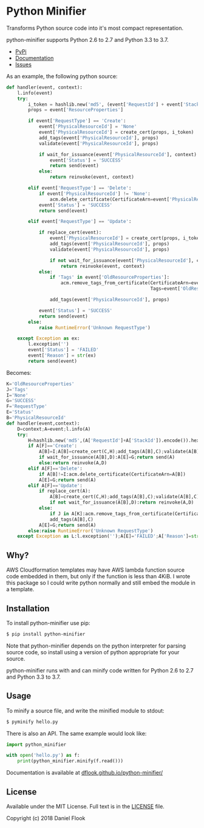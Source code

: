 # Python Minifier

Transforms Python source code into it's most compact representation.

python-minifier supports Python 2.6 to 2.7 and Python 3.3 to 3.7.

* [PyPi](https://pypi.org/project/python-minifier/)
* [Documentation](https://dflook.github.io/python-minifier/)
* [Issues](https://github.com/dflook/python-minifier/issues)

As an example, the following python source:

```python
def handler(event, context):
    l.info(event)
    try:
        i_token = hashlib.new('md5', (event['RequestId'] + event['StackId']).encode()).hexdigest()
        props = event['ResourceProperties']

        if event['RequestType'] == 'Create':
            event['PhysicalResourceId'] = 'None'
            event['PhysicalResourceId'] = create_cert(props, i_token)
            add_tags(event['PhysicalResourceId'], props)
            validate(event['PhysicalResourceId'], props)

            if wait_for_issuance(event['PhysicalResourceId'], context):
                event['Status'] = 'SUCCESS'
                return send(event)
            else:
                return reinvoke(event, context)

        elif event['RequestType'] == 'Delete':
            if event['PhysicalResourceId'] != 'None':
                acm.delete_certificate(CertificateArn=event['PhysicalResourceId'])
            event['Status'] = 'SUCCESS'
            return send(event)

        elif event['RequestType'] == 'Update':

            if replace_cert(event):
                event['PhysicalResourceId'] = create_cert(props, i_token)
                add_tags(event['PhysicalResourceId'], props)
                validate(event['PhysicalResourceId'], props)

                if not wait_for_issuance(event['PhysicalResourceId'], context):
                    return reinvoke(event, context)
            else:
                if 'Tags' in event['OldResourceProperties']:
                    acm.remove_tags_from_certificate(CertificateArn=event['PhysicalResourceId'],
                                                     Tags=event['OldResourceProperties']['Tags'])

                add_tags(event['PhysicalResourceId'], props)

            event['Status'] = 'SUCCESS'
            return send(event)
        else:
            raise RuntimeError('Unknown RequestType')

    except Exception as ex:
        l.exception('')
        event['Status'] = 'FAILED'
        event['Reason'] = str(ex)
        return send(event)
```

Becomes:

```python
K='OldResourceProperties'
J='Tags'
I='None'
G='SUCCESS'
F='RequestType'
E='Status'
B='PhysicalResourceId'
def handler(event,context):
	D=context;A=event;l.info(A)
	try:
		H=hashlib.new('md5',(A['RequestId']+A['StackId']).encode()).hexdigest();C=A['ResourceProperties']
		if A[F]=='Create':
			A[B]=I;A[B]=create_cert(C,H);add_tags(A[B],C);validate(A[B],C)
			if wait_for_issuance(A[B],D):A[E]=G;return send(A)
			else:return reinvoke(A,D)
		elif A[F]=='Delete':
			if A[B]!=I:acm.delete_certificate(CertificateArn=A[B])
			A[E]=G;return send(A)
		elif A[F]=='Update':
			if replace_cert(A):
				A[B]=create_cert(C,H);add_tags(A[B],C);validate(A[B],C)
				if not wait_for_issuance(A[B],D):return reinvoke(A,D)
			else:
				if J in A[K]:acm.remove_tags_from_certificate(CertificateArn=A[B],Tags=A[K][J])
				add_tags(A[B],C)
			A[E]=G;return send(A)
		else:raise RuntimeError('Unknown RequestType')
	except Exception as L:l.exception('');A[E]='FAILED';A['Reason']=str(L);return send(A)
```

## Why?

AWS Cloudformation templates may have AWS lambda function source code embedded in them, but only if the function is less 
than 4KiB. I wrote this package so I could write python normally and still embed the module in a template.

## Installation

To install python-minifier use pip:

```bash
$ pip install python-minifier
```

Note that python-minifier depends on the python interpreter for parsing source code, 
so install using a version of python appropriate for your source.

python-minifier runs with and can minify code written for Python 2.6 to 2.7 and Python 3.3 to 3.7.

## Usage

To minify a source file, and write the minified module to stdout:

```bash
$ pyminify hello.py
```

There is also an API. The same example would look like:

```python
import python_minifier

with open('hello.py') as f:
    print(python_minifier.minify(f.read()))
```

Documentation is available at [dflook.github.io/python-minifier/](https://dflook.github.io/python-minifier/)

## License

Available under the MIT License. Full text is in the [LICENSE](LICENSE) file.

Copyright (c) 2018 Daniel Flook
